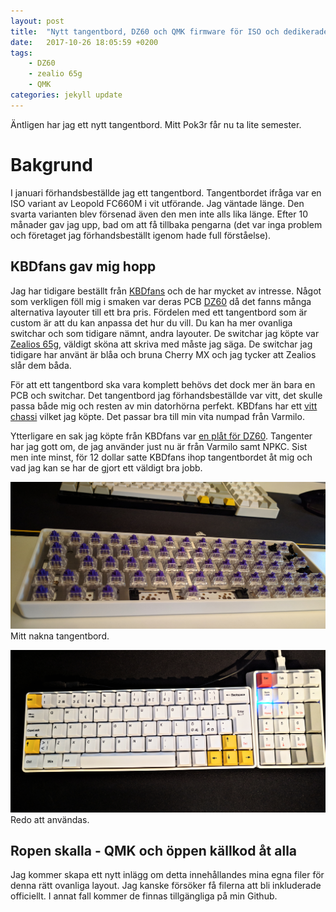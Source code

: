 ```yaml
---
layout: post
title:  "Nytt tangentbord, DZ60 och QMK firmware för ISO och dedikerade piltangenter"
date:   2017-10-26 18:05:59 +0200
tags:
    - DZ60
    - zealio 65g
    - QMK
categories: jekyll update
---
```


Äntligen har jag ett nytt tangentbord. Mitt Pok3r får nu ta lite semester.
# Bakgrund

I januari förhandsbeställde jag ett tangentbord. Tangentbordet ifråga var en ISO variant av Leopold FC660M i vit utförande. Jag väntade länge. Den svarta varianten blev försenad även den men inte alls lika länge. Efter 10 månader gav jag upp, bad om att få tillbaka pengarna (det var inga problem och företaget jag förhandsbeställt igenom hade full förståelse).


## KBDfans gav mig hopp

Jag har tidigare beställt från [KBDfans](https://kbdfans.myshopify.com/) och de har mycket av intresse. Något som verkligen föll mig i smaken var deras PCB [DZ60](https://kbdfans.myshopify.com/collections/pcb/products/dz60-60-pcb) då det fanns många alternativa layouter till ett bra pris. Fördelen med ett tangentbord som är custom är att du kan anpassa det hur du vill. Du kan ha mer ovanliga switchar och som tidigare nämnt, andra layouter. De switchar jag köpte var [Zealios 65g](https://kbdfans.myshopify.com/products/switch-68-cherry-gateron-zealio), väldigt sköna att skriva med måste jag säga. De switchar jag tidigare har använt är blåa och bruna Cherry MX och jag tycker att Zealios slår dem båda.

För att ett tangentbord ska vara komplett behövs det dock mer än bara en PCB och switchar. Det tangentbord jag förhandsbeställde var vitt, det skulle passa både mig och resten av min datorhörna perfekt. KBDfans har ett [vitt chassi](https://kbdfans.myshopify.com/products/60-plastic-case) vilket jag köpte. Det passar bra till min vita numpad från Varmilo.

Ytterligare en sak jag köpte från KBDfans var [en plåt för DZ60](https://kbdfans.myshopify.com/products/dz60-cnc-aluminum-plate). Tangenter har jag gott om, de jag använder just nu är från Varmilo samt NPKC. Sist men inte minst, för 12 dollar satte KBDfans ihop tangentbordet åt mig och vad jag kan se har de gjort ett väldigt bra jobb.

![](/images/zealio.jpg)
Mitt nakna tangentbord.

![](/images/done.jpg)
Redo att användas.

## Ropen skalla - QMK och öppen källkod åt alla

Jag kommer skapa ett nytt inlägg om detta innehållandes mina egna filer för denna rätt ovanliga layout. Jag kanske försöker få filerna att bli inkluderade officiellt. I annat fall kommer de finnas tillgängliga på min Github.


